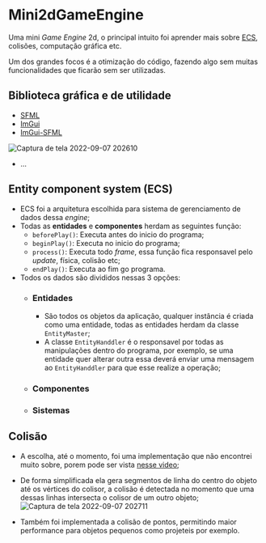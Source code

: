 # Mini2dGameEngine

Uma mini *Game Engine* 2d, o principal intuito foi aprender mais sobre [ECS](https://en.wikipedia.org/wiki/Entity_component_system), colisões, computação gráfica etc.

Um dos grandes focos é a otimização do código, fazendo algo sem muitas funcionalidades que ficarão sem ser utilizadas.

## Biblioteca gráfica e de utilidade
* [SFML](https://www.sfml-dev.org/)
* [ImGui](https://github.com/ocornut/imgui)
* [ImGui-SFML](https://github.com/eliasdaler/imgui-sfml)

 ![Captura de tela 2022-09-07 202610](https://user-images.githubusercontent.com/107453198/189002674-5b0bab33-e1f0-4c46-b558-5f4786907f7b.jpg)

* ...


## Entity component system (ECS)
* ECS foi a arquitetura escolhida para sistema de gerenciamento de dados dessa *engine*;
* Todas as **entidades** e **componentes** herdam as seguintes função:
  * ```beforePlay()```: Executa antes do inicio do programa;
  * ```beginPlay()```: Executa no inicio do programa;
  * ```process()```: Executa todo *frame*, essa função fica responsavel pelo *update*, física, colisão etc;
  * ```endPlay()```: Executa ao fim go programa.
* Todos os dados são divididos nessas 3 opções:
  * ### **Entidades**
    * São todos os objetos da aplicação, qualquer instância é criada como uma entidade, todas as entidades herdam da classe ```EntityMaster```;
    * A classe ```EntityHanddler``` é o responsavel por todas as manipulações dentro do programa, por exemplo, se uma entidade quer alterar outra essa deverá enviar uma mensagem ao ```EntityHanddler``` para que esse realize a operação;
    
  * ### **Componentes**

  * ### **Sistemas**


## Colisão
* A escolha, até o momento, foi uma implementação que não encontrei muito sobre, porem pode ser vista [nesse video](https://www.youtube.com/watch?v=7Ik2vowGcU0&t=1282s&ab_channel=javidx9);
* De forma simplificada ela gera segmentos de linha do centro do objeto até os vértices do colisor, a colisão é detectada no momento que uma dessas linhas intersecta o colisor de um outro objeto;
  ![Captura de tela 2022-09-07 202711](https://user-images.githubusercontent.com/107453198/189002399-0a78e72a-e488-4d3a-ac5f-e72611f6c815.jpg)

* Também foi implementada a colisão de pontos, permitindo maior performance para objetos pequenos como projeteis por exemplo.

